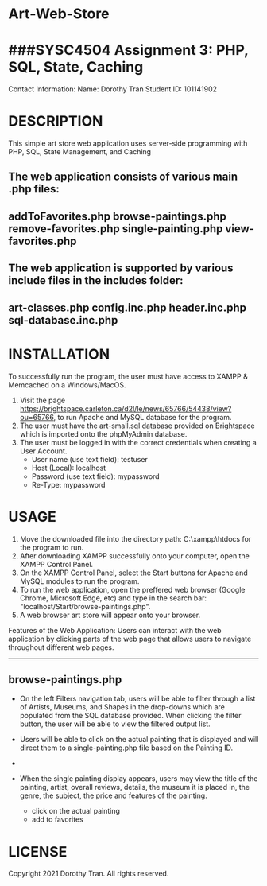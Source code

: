 # Art-Web-Store

###SYSC4504 Assignment 3: PHP, SQL, State, Caching
===============================================
Contact Information:
Name: Dorothy Tran 
Student ID: 101141902

DESCRIPTION
===========
This simple art store web application uses server-side programming with PHP, SQL, State Management, and Caching

The web application consists of various main .php files:
----------------------------------
addToFavorites.php
browse-paintings.php
remove-favorites.php
single-painting.php
view-favorites.php
----------------------------------

The web application is supported by various include files in the includes folder:
----------------------------------
art-classes.php
config.inc.php
header.inc.php
sql-database.inc.php
----------------------------------

INSTALLATION
============
To successfully run the program, the user must have access to XAMPP & Memcached on a Windows/MacOS.
1. Visit the page https://brightspace.carleton.ca/d2l/le/news/65766/54438/view?ou=65766, to run Apache and MySQL database for the program.
2. The user must have the art-small.sql database provided on Brightspace which is imported onto the phpMyAdmin database.
3. The user must be logged in with the correct credentials when creating a User Account.
	- User name (use text field): testuser
	- Host (Local): localhost
	- Password (use text field): mypassword
	- Re-Type: mypassword

USAGE
============
1. Move the downloaded file into the directory path: C:\xampp\htdocs for the program to run.
2. After downloading XAMPP successfully onto your computer, open the XAMPP Control Panel.
3. On the XAMPP Control Panel, select the Start buttons for Apache and MySQL modules to run the program.
4. To run the web application, open the preffered web browser (Google Chrome, Microsoft Edge, etc) and type in the search bar: "localhost/Start/browse-paintings.php".
5. A web browser art store will appear onto your browser.

Features of the Web Application:
Users can interact with the web application by clicking parts of the web page that allows users to navigate throughout different web pages.

--------------------
browse-paintings.php
--------------------
- On the left Filters navigation tab, users will be able to filter through a list of Artists, Museums, and Shapes in the drop-downs which are populated from the SQL database provided. When clicking the filter button, the user will be able to view the filtered output list.
- Users will be able to click on the actual painting that is displayed and will direct them to a single-painting.php file based on the Painting ID.
- 


- When the single painting display appears, users may view the title of the painting, artist, overall reviews, details, the museum it is placed in, the genre, the subject, the price and features of the painting.
	- click on the actual painting 
	- add to favorites

LICENSE
============
Copyright 2021 Dorothy Tran. All rights reserved.
